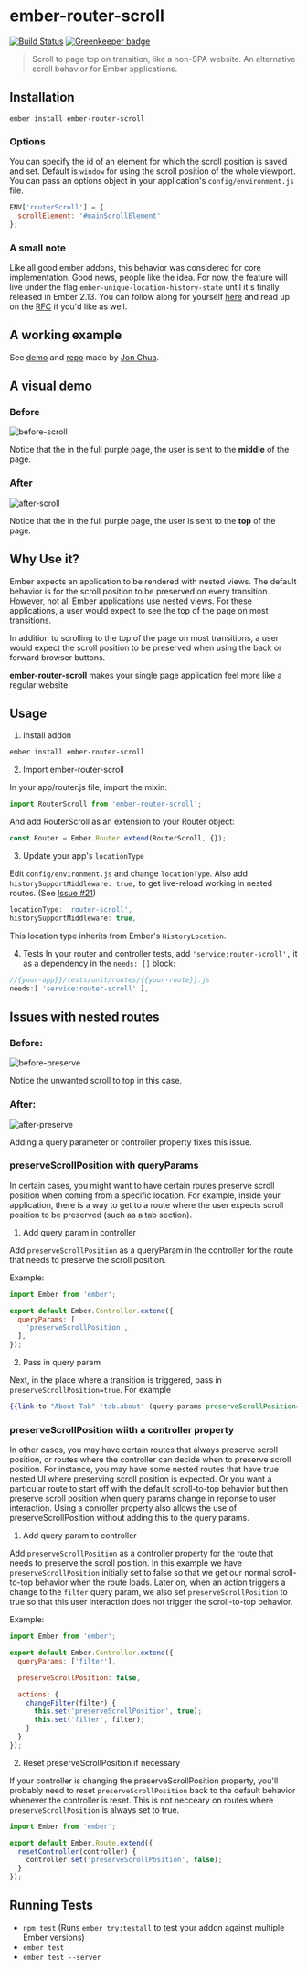# ember-router-scroll

[![Build Status](https://travis-ci.org/dollarshaveclub/ember-router-scroll.svg?branch=master)](https://travis-ci.org/dollarshaveclub/ember-router-scroll) [![Greenkeeper badge](https://badges.greenkeeper.io/dollarshaveclub/ember-router-scroll.svg)](https://greenkeeper.io/)

> Scroll to page top on transition, like a non-SPA website. An alternative scroll behavior for Ember applications.

## Installation

```
ember install ember-router-scroll
```

### Options
You can specify the id of an element for which the scroll position is saved and set. Default is `window` for using the scroll position of the whole viewport. You can pass an options object in your application's `config/environment.js` file.

```javascript
ENV['routerScroll'] = {
  scrollElement: '#mainScrollElement'
};
```

### A small note

Like all good ember addons, this behavior was considered for core implementation. Good news, people like the idea. For now, the feature will live under the flag `ember-unique-location-history-state` until it's finally released in Ember 2.13. You can follow along for yourself [here](https://github.com/emberjs/ember.js/pull/14011/) and read up on the [RFC](https://github.com/emberjs/rfcs/pull/186#issuecomment-271416805) if you'd like as well.

## A working example
See [demo](https://dollarshaveclub.github.io/router-scroll-demo/) and [repo](https://github.com/dollarshaveclub/router-scroll-demo) made by [Jon Chua](https://github.com/Chuabacca/).

## A visual demo

### Before
![before-scroll](https://cloud.githubusercontent.com/assets/4430436/17122972/0a1fe454-5295-11e6-937f-f1f5beab9d6b.gif)

Notice that the in the full purple page, the user is sent to the **middle** of the page.

### After
![after-scroll](https://cloud.githubusercontent.com/assets/4430436/17122970/07c1a3a0-5295-11e6-977f-37eb955d95b1.gif)

Notice that the in the full purple page, the user is sent to the **top** of the page.

## Why Use it?

Ember expects an application to be rendered with nested views. The default behavior is for the scroll position to be preserved on every transition. However, not all Ember applications use nested views. For these applications, a user would expect to see the top of the page on most transitions.

In addition to scrolling to the top of the page on most transitions, a user would expect the scroll position to be preserved when using the back or forward browser buttons.

**ember-router-scroll** makes your single page application feel more like a regular website.

## Usage

1. Install addon

```bash
ember install ember-router-scroll
```

2. Import ember-router-scroll

In your app/router.js file, import the mixin:

```javascript
import RouterScroll from 'ember-router-scroll';
```

And add RouterScroll as an extension to your Router object:

```javascript
const Router = Ember.Router.extend(RouterScroll, {});
```

3. Update your app's `locationType`

Edit `config/environment.js` and change `locationType`.
Also add `historySupportMiddleware: true,` to get live-reload working in nested routes. (See [Issue #21](https://github.com/dollarshaveclub/ember-router-scroll/issues/21))

```js
locationType: 'router-scroll',
historySupportMiddleware: true,
```

This location type inherits from Ember's `HistoryLocation`.

4. Tests
In your router and controller tests, add `'service:router-scroll',` it as a dependency in the `needs: []` block:

```js
//{your-app}}/tests/unit/routes/{{your-route}}.js
needs:[ 'service:router-scroll' ],
```

## Issues with nested routes

### Before:
![before-preserve](https://cloud.githubusercontent.com/assets/4430436/17122971/0a1e34ce-5295-11e6-8d30-9f687dd69dbb.gif)

Notice the unwanted scroll to top in this case.

### After:
![after-preserve](https://cloud.githubusercontent.com/assets/4430436/17122969/07acbb48-5295-11e6-9900-f9ba519affa4.gif)

Adding a query parameter or controller property fixes this issue.

### preserveScrollPosition with queryParams

In certain cases, you might want to have certain routes preserve scroll position when coming from a specific location. For example, inside your application, there is a way to get to a route where the user expects scroll position to be preserved (such as a tab section).

1. Add query param in controller

Add `preserveScrollPosition` as a queryParam in the controller for the route that needs to preserve the scroll position.

Example:

```javascript
import Ember from 'ember';

export default Ember.Controller.extend({
  queryParams: [
    'preserveScrollPosition',
  ],
});
```

2. Pass in query param

Next, in the place where a transition is triggered, pass in `preserveScrollPosition=true`. For example

```handlebars
{{link-to "About Tab" 'tab.about' (query-params preserveScrollPosition=true) }}
```

### preserveScrollPosition wiith a controller property

In other cases, you may have certain routes that always preserve scroll position, or routes where the controller can decide when to preserve scroll position. For instance, you may have some nested routes that have true nested UI where preserving scroll position is expected. Or you want a particular route to start off with the default scroll-to-top behavior but then preserve scroll position when query params change in reponse to user interaction. Using a conroller property also allows the use of preserveScrollPosition without adding this to the query params.


1. Add query param to controller

Add `preserveScrollPosition` as a controller property for the route that needs to preserve the scroll position.
In this example we have `preserveScrollPosition` initially set to false so that we get our normal scroll-to-top behavior when the route loads. Later on, when an action triggers a change to the `filter` query param, we also set `preserveScrollPosition` to true so that this user interaction does not trigger the scroll-to-top behavior.

Example:

```javascript
import Ember from 'ember';

export default Ember.Controller.extend({
  queryParams: ['filter'],

  preserveScrollPosition: false,

  actions: {
    changeFilter(filter) {
      this.set('preserveScrollPosition', true);
      this.set('filter', filter);
    }
  }
});
```

2. Reset preserveScrollPosition if necessary

If your controller is changing the preserveScrollPosition property, you'll probably need to reset `preserveScrollPosition` back to the default behavior whenever the controller is reset. This is not necceary on routes where `preserveScrollPosition` is always set to true.

```javascript
import Ember from 'ember';

export default Ember.Route.extend({
  resetController(controller) {
    controller.set('preserveScrollPosition', false);
  }
});
```

## Running Tests

* `npm test` (Runs `ember try:testall` to test your addon against multiple Ember versions)
* `ember test`
* `ember test --server`
